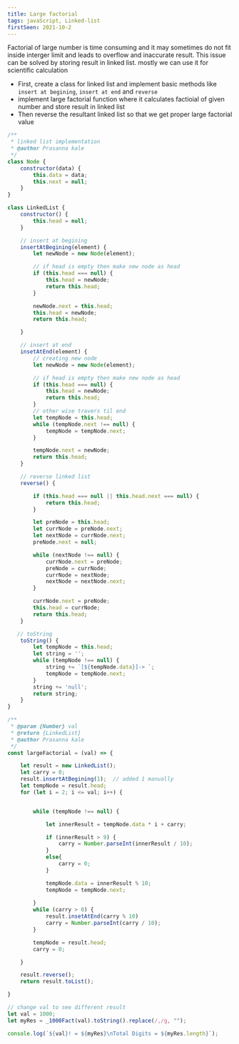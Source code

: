 ```yaml
---
title: Large factorial
tags: javaScript, Linked-list
firstSeen: 2021-10-2
---
```


Factorial of large number is time consuming and it may sometimes do not fit inside interger limit and leads to overflow and inaccurate result. This issue can be solved by storing result in linked list. mostly we can use it for scientific calculation

- First, create a class for linked list and implement basic methods like `insert at begining`, `insert at end` and `reverse` 
- implement large factorial function where it calculates factioial of given number and store result in linked list 
- Then reverse the resultant linked list so that we get proper large factorial value

```js
/**
 * linked list implementation
 * @author Prasanna kale
 */
class Node {
    constructor(data) {
        this.data = data;
        this.next = null;
    }
}

class LinkedList {
    constructor() {
        this.head = null;
    }

    // insert at begining
    insertAtBegining(element) {
        let newNode = new Node(element);

        // if head is empty then make new node as head
        if (this.head === null) {
            this.head = newNode;
            return this.head;
        }

        newNode.next = this.head;
        this.head = newNode;
        return this.head;

    }

    // insert at end
    insetAtEnd(element) {
        // creating new node
        let newNode = new Node(element);

        // if head is empty then make new node as head
        if (this.head === null) {
            this.head = newNode;
            return this.head;
        }
        // other wise travers til end        
        let tempNode = this.head;
        while (tempNode.next !== null) {
            tempNode = tempNode.next;
        }

        tempNode.next = newNode;
        return this.head;
    }

    // reverse linked list
    reverse() {

        if (this.head === null || this.head.next === null) {
            return this.head;
        }

        let preNode = this.head;
        let currNode = preNode.next;
        let nextNode = currNode.next;
        preNode.next = null;

        while (nextNode !== null) {
            currNode.next = preNode;
            preNode = currNode;
            currNode = nextNode;
            nextNode = nextNode.next;
        }

        currNode.next = preNode;
        this.head = currNode;
        return this.head;
    }

   // toString
    toString() {
        let tempNode = this.head;
        let string = '';
        while (tempNode !== null) {
            string += `[${tempNode.data}]-> `;
            tempNode = tempNode.next;
        }
        string += 'null';
        return string;
    }
}
```

```js
/**
 * @param {Number} val
 * @return {LinkedList} 
 * @author Prasanna kale
 */
const largeFactorial = (val) => {

    let result = new LinkedList();
    let carry = 0;
    result.insertAtBegining(1);  // added 1 manually
    let tempNode = result.head;
    for (let i = 2; i <= val; i++) {


        while (tempNode !== null) {

            let innerResult = tempNode.data * i + carry;

            if (innerResult > 9) {
                carry = Number.parseInt(innerResult / 10);
            }
            else{
                carry = 0;  
            }

            tempNode.data = innerResult % 10;
            tempNode = tempNode.next;
            
        }
        while (carry > 0) {
            result.insetAtEnd(carry % 10)
            carry = Number.parseInt(carry / 10);
        }

        tempNode = result.head;
        carry = 0;

    }

    result.reverse();
    return result.toList();

}

// change val to see different result
let val = 1000;
let myRes = _1000Fact(val).toString().replace(/,/g, "");

console.log(`${val}! = ${myRes}\nTotal Digits = ${myRes.length}`);
```
